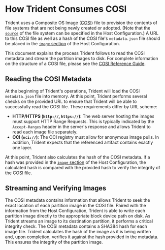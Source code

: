 # How Trident Consumes COSI

Trident uses a Composite OS Image ([COSI](../Reference/COSI.md)) file to
provision the contents of file systems that are not being newly created or
adopted. (Note that the
[`source`](../Reference/Host-Configuration/API-Reference/FileSystemSource.md) of
the file system can be specified in the Host Configuration.) A URL to this COSI
file as well as a hash of the COSI file's `metadata.json` file should be placed
in the [`image`
section](../Reference/Host-Configuration/API-Reference/OsImage.md) of the Host
Configuration.

This document explains the process Trident follows to read the COSI metadata and
stream the partition images to disk. For complete information on the structure
of a COSI file, please see the [COSI Reference Guide](../Reference/COSI.md).

## Reading the COSI Metadata

At the beginning of Trident's operations, Trident will load the COSI
`metadata.json` file into memory. At this point, Trident performs several checks
on the provided URL to ensure that Trident will be able to successfully read the
COSI file. These requirements differ by URL scheme:

- **HTTP/HTTPS (`http://`, `https://`)**: The web server hosting the images must
  support HTTP Range Requests. This is typically indicated by the
  `Accept-Ranges` header in the server's response and allows Trident to read
  each image file separately.
- **OCI (`oci://`)**: The OCI registry must allow for anonymous image pulls. In
  addition, Trident expects that the referenced artifact contains exactly one
  layer.

At this point, Trident also calculates the hash of the COSI metadata. If a hash
was provided in the [`image`
section](../Reference/Host-Configuration/API-Reference/OsImage.md) of the Host
Configuration, the calculated hash is compared with the provided hash to verify
the integrity of the COSI file.

## Streaming and Verifying Images

The COSI metadata contains information that allows Trident to seek the exact
location of each partition image in the COSI file. Paired with the information
from the Host Configuration, Trident is able to write each partition image
directly to the appropriate block device path on disk. As Trident streams an
image to its destination partition, it performs a critical integrity check. The
COSI metadata contains a SHA384 hash for each image file. Trident calculates the
hash of the image as it is being written and, upon completion, verifies it
against the hash provided in the metadata. This ensures the integrity of the
partition image.
